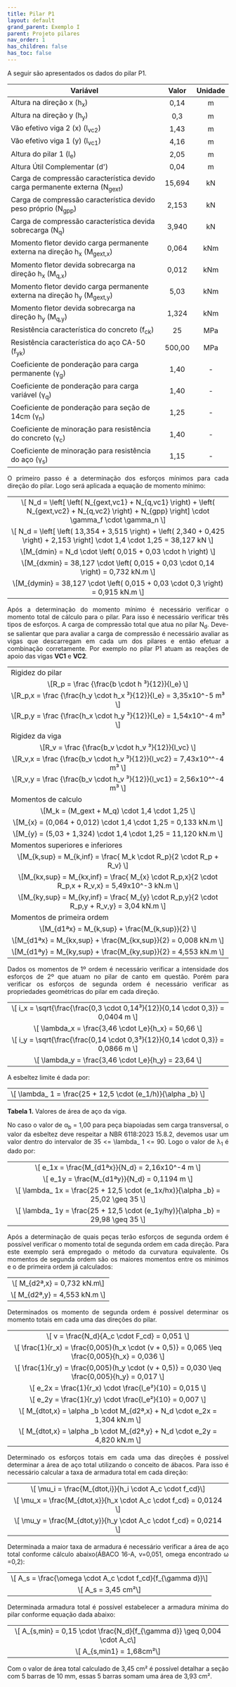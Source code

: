 ```yaml
---
title: Pilar P1
layout: default
grand_parent: Exemplo I
parent: Projeto pilares
nav_order: 1
has_children: false
has_toc: false
---
```


<!--Don't delete this script-->
<script src = "https://polyfill.io/v3/polyfill.min.js?features=es6"></script>
<script id = "MathJax-script" async src="https://cdn.jsdelivr.net/npm/mathjax@3/es5/tex-mml-chtml.js"></script>
<!--Don't delete this script-->

<p align = "justify">
A seguir são apresentados os dados do pilar P1.
</p>

<table style = "width:100%">
<thead align="center">
  <tr>
    <th>Variável</th>
    <th>Valor</th>
    <th>Unidade</th>
  </tr>
</thead>
<tbody align="center">
  <tr>
    <td align = "left">Altura na direção x (h<sub>x</sub>)</td>
    <td>0,14</td>
    <td>m</td>
  </tr>
  <tr>
    <td align = "left">Altura na direção y (h<sub>y</sub>)</td>
    <td>0,3</td>
    <td>m</td>
  </tr>  <tr>
    <td align = "left">Vão efetivo viga 2 (x) (l<sub>vc2</sub>)</td>
    <td>1,43</td>
    <td>m</td>
  </tr> 
  <tr>
    <td align = "left">Vão efetivo viga 1 (y) (l<sub>vc1</sub>)</td>
    <td>4,16</td>
    <td>m</td>
  </tr>
  <tr>
    <td align = "left">Altura do pilar 1 (l<sub>e</sub>)</td>
    <td>2,05</td>
    <td>m</td>
  </tr>
  <tr>
    <td align = "left">Altura Útil Complementar (d')</td>
    <td>0,04</td>
    <td>m</td>
  </tr>
  <tr>
    <td align = "left">Carga de compressão característica devido carga permanente externa (N<sub>gext</sub>)</td>
    <td>15,694</td>
    <td>kN</td>
  </tr>
  <tr>
    <td align = "left">Carga de compressão característica devido peso próprio (N<sub>gpp</sub>)</td>
    <td>2,153</td>
    <td>kN</td>
  </tr>
  <tr>
    <td align = "left">Carga de compressão característica devida sobrecarga (N<sub>q</sub>)</td>
    <td>3,940</td>
    <td>kN</td>
  </tr>
  <tr>
    <td align = "left">Momento fletor devido carga permanente externa na direção h<sub>x</sub> (M<sub>gext,x</sub>)</td>
    <td>0,064</td>
    <td>kNm</td>
  </tr>
  <tr>
    <td align = "left">Momento fletor devida sobrecarga na direção h<sub>x</sub> (M<sub>q,x</sub>)</td>
    <td>0,012</td>
    <td>kNm</td>
  </tr>
  <tr>
    <td align = "left">Momento fletor devido carga permanente externa na direção h<sub>y</sub> (M<sub>gext,y</sub>)</td>
    <td>5,03</td>
    <td>kNm</td>
  </tr>
  <tr>
    <td align = "left">Momento fletor devida sobrecarga na direção h<sub>y</sub> (M<sub>q,y</sub>)</td>
    <td>1,324</td>
    <td>kNm</td>
  </tr>
  <tr>
    <td align = "left">Resistência característica do concreto (f<sub>ck</sub>)</td>
    <td>25</td>
    <td>MPa</td>
  </tr>
  <tr>
    <td align = "left">Resistência característica do aço CA-50 (f<sub>yk</sub>)</td>
    <td>500,00</td>
    <td>MPa</td>
  </tr>
  <tr>
    <td align = "left">Coeficiente de ponderação para carga permanente (γ<sub>g</sub>)</td>
    <td>1,40</td>
    <td>-</td>
  </tr>
  <tr>
    <td align = "left">Coeficiente de ponderação para carga variável (γ<sub>q</sub>)</td>
    <td>1,40</td>
    <td>-</td>
  </tr>
   <tr>
    <td align = "left">Coeficiente de ponderação para seção de 14cm (γ<sub>n</sub>)</td>
    <td>1,25</td>
    <td>-</td>
  </tr>
  <tr>
    <td align = "left">Coeficiente de minoração para resistência do concreto (γ<sub>c</sub>)</td>
    <td>1,40</td>
    <td>-</td>
  </tr>
  <tr>
    <td align = "left">Coeficiente de minoração para resistência do aço (γ<sub>s</sub>)</td>
    <td>1,15</td>
    <td>-</td>
  </tr>
</tbody>
</table>

<p align = "justify">
O primeiro passo é a determinação dos esforços mínimos para cada direção do pilar. Logo será aplicada a equação de momento mínimo:
</p>

<table style = "width:100%">
 <tr>
    <td align = "center">\[ N_d = \left[ \left( N_{gext,vc1} + N_{q,vc1} \right) + \left( N_{gext,vc2} + N_{q,vc2} \right) + N_{gpp} \right] \cdot \gamma_f \cdot \gamma_n \]</td>
  </tr>
  <tr>
    <td align = "center">\[ N_d = \left[ \left( 13,354 + 3,515 \right) + \left( 2,340 + 0,425 \right) + 2,153 \right] \cdot 1,4 \cdot 1,25 = 38,127 kN \]</td>
  </tr>
  <tr>
    <td align = "center">\[M_{dmin} = N_d \cdot \left( 0,015 + 0,03 \cdot h \right) \]</td>
 <tr>
  <tr>
    <td align = "center">\[M_{dxmin} = 38,127 \cdot \left( 0,015 + 0,03 \cdot 0,14 \right) = 0,732 kN.m \]</td>
  </tr>
  <tr>
    <td align = "center">\[M_{dymin} = 38,127 \cdot \left( 0,015 + 0,03 \cdot 0,3 \right) = 0,915 kN.m \]</td>
  </tr>
</table>

<p align = "justify">
Após a determinação do momento mínimo é necessário verificar o momento total de cálculo para o pilar. Para isso é necessário verificar três tipos de esforços. A carga de compressão total que atua no pilar N<sub>d</sub>. Deve-se salientar que para avaliar a carga de compressão é necessário avaliar as vigas que descarregam em cada um dos pilares e então efetuar a combinação corretamente. Por exemplo no pilar P1 atuam as reações de apoio das vigas <b>VC1</b> e <b>VC2</b>.
</p>

<table style = "width:100%">
  <tr>
    <td align = "left">Rigidez do pilar </td>
  </tr>
  <tr>
    <td align = "center">\[R_p = \frac {\frac{b \cdot h ³}{12}}{l_e} \]</td>
  </tr>
  <tr>
    <td align = "center">\[R_p,x = \frac {\frac{h_y \cdot h_x ³}{12}}{l_e} = 3,35x10^-5 m³ \]</td>
  </tr>
   <tr>
    <td align = "center">\[R_p,y = \frac {\frac{h_x \cdot h_y ³}{12}}{l_e} = 1,54x10^-4 m³ \]</td>
  </tr>
  <tr>
    <td align = "left">Rigidez da viga </td>
  </tr>
  <tr>
    <td align = "center">\[R_v = \frac {\frac{b_v \cdot h_v ³}{12}}{l_vc} \]</td>
  </tr>
   <tr>
    <td align = "center">\[R_v,x = \frac {\frac{b_v \cdot h_v ³}{12}}{l_vc2} = 7,43x10^^-4 m³ \]</td>
  </tr>
  <tr>
    <td align = "center">\[R_v,y = \frac {\frac{b_v \cdot h_v ³}{12}}{l_vc1} = 2,56x10^^-4 m³ \]</td>
  </tr>
  <tr>
    <td align = "left"> Momentos de calculo </td>
  </tr>
  <tr>
    <td align = "center">\[M_k = (M_gext + M_q) \cdot 1,4 \cdot 1,25 \]</td>
  </tr>
  <tr>
    <td align = "center">\[M_{x} = (0,064 + 0,012) \cdot 1,4 \cdot 1,25 = 0,133 kN.m \]</td>
  </tr>
   <tr>
    <td align = "center">\[M_{y} = (5,03 + 1,324) \cdot 1,4 \cdot 1,25 = 11,120 kN.m \]</td>
  </tr>
  <tr>
    <td align = "left">Momentos superiores e inferiores </td>
  </tr>
   <tr>
    <td align = "center">\[M_{k,sup} = M_{k,inf} = \frac{ M_k \cdot R_p}{2 \cdot R_p + R_v} \]</td>
  </tr>
   <tr>
    <td align = "center">\[M_{kx,sup} = M_{kx,inf} = \frac{ M_{x} \cdot R_p,x}{2 \cdot R_p,x + R_v,x} = 5,49x10^-3 kN.m \]</td>
  </tr>
   <tr>
    <td align = "center">\[M_{ky,sup} = M_{ky,inf} = \frac{ M_{y} \cdot R_p,y}{2 \cdot R_p,y + R_v,y} = 3,04 kN.m \]</td>
  </tr>
  <tr>
    <td align = "left">Momentos de primeira ordem </td>
  </tr>  <tr>
    <td align = "center">\[M_{d1ªx} = M_{k,sup} + \frac{M_{k,sup}}{2} \]</td>
  </tr>
  <tr>
    <td align = "center">\[M_{d1ªx} = M_{kx,sup} + \frac{M_{kx,sup}}{2} = 0,008 kN.m \]</td>
  </tr>
  <tr>
    <td align = "center">\[M_{d1ªy} = M_{ky,sup} + \frac{M_{ky,sup}}{2} = 4,553 kN.m \]</td>
  </tr>
</table>

<p align = "justify">
Dados os momentos de 1º ordem é necessário verificar a intensidade dos esforços de 2º que atuam no pilar de canto em questão. Porém para verificar os esforços de segunda ordem é necessário verificar as propriedades geométricas do pilar em cada direção.  
</p>

<table style = "width:100%">
  <tr>
    <td align = "center">\[ i_x = \sqrt{\frac{\frac{0,3 \cdot 0,14³}{12}}{0,14 \cdot 0,3}} = 0,0404 m \]</td>
  </tr>
  <tr>
    <td align = "center">\[ \lambda_x = \frac{3,46 \cdot l_e}{h_x} = 50,66 \]</td>
  </tr>
  <tr>
    <td align = "center">\[ i_y = \sqrt{\frac{\frac{0,14 \cdot 0,3³}{12}}{0,14 \cdot 0,3}} = 0,0866 m \]</td>
  </tr>
  <tr>
    <td align = "center">\[ \lambda_y = \frac{3,46 \cdot l_e}{h_y} = 23,64 \]</td>
  </tr>
</table>

<p align = "justify">
A esbeltez limite é dada por:
</p>

<table>
  <tr>
    <td align = "center">\[ \lambda_ 1 = \frac{25 + 12,5 \cdot (e_1/h)}{\alpha _b} \]</td>
  </tr>
</table>

<p align = "justify" id = "tab2"><b>Tabela 1.</b> Valores de área de aço da viga.</p>

<p align = "justify">
No caso o valor de α<sub>b</sub> = 1,00 para peça biapoiadas sem carga transversal, o valor da esbeltez deve respeitar a NBR 6118:2023 15.8.2, devemos usar um valor dentro do intervalor de 35 <= \lambda_ 1 <= 90. Logo o valor de λ<sub>1</sub> é dado por:
</p>

<table>
   <tr>
    <td align = "center">\[ e_1x = \frac{M_{d1ªx}}{N_d} = 2,16x10^-4 m \]</td>
  </tr>
  <tr>
    <td align = "center">\[ e_1y = \frac{M_{d1ªy}}{N_d} = 0,1194 m \]</td>
  </tr>
  <tr>
    <td align = "center">\[ \lambda_ 1x = \frac{25 + 12,5 \cdot (e_1x/hx)}{\alpha _b} = 25,02 \geq 35 \]</td>
  </tr>
  <tr>
    <td align = "center">\[ \lambda_ 1y = \frac{25 + 12,5 \cdot (e_1y/hy)}{\alpha _b} = 29,98 \geq 35 \]</td>
  </tr>
</table>

<p align = "justify">
Após a determinação de quais peças terão esforços de segunda ordem é possível verificar o momento total de segunda ordem em cada direção. Para este exemplo será empregado o método da curvatura equivalente. Os momentos de segunda ordem são os maiores momentos entre os minimos e o de primeira ordem já calculados:
</p>

<table>
  <tr>
    <td align = "center">\[ M_{d2ª,x} = 0,732 kN.m\]</td>
  </tr>
  <tr>
    <td align = "center">\[ M_{d2ª,y} = 4,553 kN.m \]</td>
  </tr>
</table>

<p align = "justify">
Determinados os momento de segunda ordem é possível determinar os momento totais em cada uma das direções do pilar.
</p>

<table>
   <tr>
    <td align = "center">\[ v = \frac{N_d}{A_c \cdot F_cd} = 0,051 \]</td>
  </tr>
   <tr>
    <td align = "center">\[ \frac{1}{r_x) = \frac{0,005)(h_x \cdot (v + 0,5)} = 0,065 \leq \frac{0,005}{h_x} = 0,036 \]</td>
  </tr>
   <tr>
    <td align = "center">\[ \frac{1}{r_y) = \frac{0,005)(h_y \cdot (v + 0,5)} = 0,030 \leq \frac{0,005}{h_y} = 0,017 \]</td>
  </tr>
     <tr>
    <td align = "center">\[ e_2x = \frac{1}{r_x) \cdot \frac{l_e²}{10} = 0,015 \]</td>
  </tr>
    <tr>
    <td align = "center">\[ e_2y = \frac{1}{r_y) \cdot \frac{l_e²}{10} = 0,007 \]</td>
  </tr>
  <tr>
    <td align = "center">\[ M_{dtot,x} = \alpha _b \cdot M_{d2ª,x} + N_d \cdot e_2x = 1,304 kN.m \]</td>
  </tr>
  <tr>
    <td align = "center">\[ M_{dtot,x} = \alpha _b \cdot M_{d2ª,y} + N_d \cdot e_2y = 4,820 kN.m \]</td>
  </tr>
</table>

<p align = "justify">
Determinado os esforços totais em cada uma das direções é possível determinar a área de aço total utilizando o conceito de ábacos. Para isso é necessário calcular a taxa de armadura total em cada direção:
</p>

<table>
  <tr>
    <td align = "center">\[ \mu_i = \frac{M_{dtot,i}}{h_i \cdot A_c \cdot f_cd}\]</td>
  </tr>
  <tr>
    <td align = "center">\[ \mu_x = \frac{M_{dtot,x}}{h_x \cdot A_c \cdot f_cd} = 0,0124 \]</td>
  </tr>
   <tr>
    <td align = "center">\[ \mu_y = \frac{M_{dtot,y}}{h_y \cdot A_c \cdot f_cd} = 0,0214 \]</td>
  </tr>
</table>

<p align = "justify">
Determinada a maior taxa de armadura é necessário verificar a área de aço total conforme cálculo abaixo(ÁBACO 16-A, v=0,051, omega encontrado ω =0,2):
</p>

<table>
  <tr>
    <td align = "center">\[ A_s = \frac{\omega \cdot A_c \cdot f_cd}{f_{\gamma d}}\]</td>
  </tr>
  <tr>
    <td align = "center">\[ A_s = 3,45 cm²\]</td>
  </tr>
</table>

<p align = "justify">
Determinada armadura total é possível estabelecer a armadura mínima do pilar conforme equação dada abaixo:
</p>

<table>
  <tr>
    <td align = "center">\[ A_{s,min} = 0,15 \cdot \frac{N_d}{f_{\gamma d}} \geq 0,004 \cdot A_c\]</td>
  </tr>
  <tr>
    <td align = "center">\[ A_{s,min1} = 1,68cm²\]</td>
  </tr>
</table>

<p align = "justify">
Com o valor de área total calculado de 3,45 cm² é possível detalhar a seção com 5 barras de 10 mm, essas 5 barras somam uma área de 3,93 cm².
</p>
